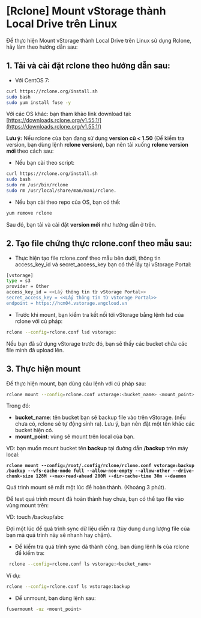 # \[Rclone] Mount vStorage thành Local Drive trên Linux

Để thực hiện Mount vStorage thành Local Drive trên Linux sử dụng Rclone, hãy làm theo hướng dẫn sau:

## 1. Tải và cài đặt **rclone** theo hướng dẫn sau:

* Với CentOS 7:

```bash
curl https://rclone.org/install.sh
sudo bash
sudo yum install fuse -y
```

Với các OS khác: bạn tham khảo link download tại: [https://downloads.rclone.org/v1.55.1/](https://downloads.rclone.org/v1.55.1/)

**Lưu ý:** Nếu rclone của bạn đang sử dụng **version cũ < 1.50** (Để kiểm tra version, bạn dùng lệnh **rclone version**), bạn nên tải xuống **rclone version mới** theo cách sau:

* Nếu bạn cài theo script:&#x20;

```bash
curl https://rclone.org/install.sh
sudo bash
sudo rm /usr/bin/rclone
sudo rm /usr/local/share/man/man1/rclone.
```

* Nếu bạn cài theo repo của OS, bạn có thể:

```bash
yum remove rclone
```

Sau đó, bạn tải và cài đặt **version mới** như hướng dẫn ở trên.

## 2. Tạo file chứng thực rclone.conf theo mẫu sau:

* Thực hiện tạo file rclone.conf theo mẫu bên dưới, thông tin access\_key\_id và secret\_access\_key bạn có thể lấy tại vStorage Portal:

```bash
[vstorage]
type = s3
provider = Other
access_key_id = <<Lấy thông tin từ vStorage Portal>>
secret_access_key = <<Lấy thông tin từ vStorage Portal>>
endpoint = https://hcm04.vstorage.vngcloud.vn
```

* Trước khi mount, bạn kiểm tra kết nối tới vStorage bằng lệnh lsd của rclone với cú pháp:

```bash
rclone --config=rclone.conf lsd vstorage:
```

Nếu bạn đã sử dụng vStorage trước đó, bạn sẽ thấy các bucket chứa các file mình đã upload lên.

## 3. Thực hiện mount

Để thực hiện mount, bạn dùng câu lệnh với cú pháp sau:

```bash
rclone mount --config=rclone.conf vstorage:<bucket_name> <mount_point> --vfs-cache-mode full --allow-non-empty --allow-other --drive-chunk-size 128M --max-read-ahead 200M --dir-cache-time 30m --daemon
```

Trong đó:

* **bucket\_name**: tên bucket bạn sẽ backup file vào trên vStorage. (nếu chưa có, rclone sẽ tự động sinh ra). Lưu ý, bạn nên đặt một tên khác các bucket hiện có.
* **mount\_point**: vùng sẽ mount trên local của bạn.

VD: bạn muốn mount bucket tên **backup** tại đuờng dẫn **/backup** trên máy local:

<pre class="language-bash"><code class="lang-bash"><strong>rclone mount --config=/root/.config/rclone/rclone.conf vstorage:backup /backup --vfs-cache-mode full --allow-non-empty --allow-other --drive-chunk-size 128M --max-read-ahead 200M --dir-cache-time 30m --daemon
</strong></code></pre>

Quá trình mount sẽ mất một lúc để hoàn thành. (Khoảng 3 phút).

Để test quá trình mount đã hoàn thành hay chưa, bạn có thể tạo file vào vùng mount trên:

VD: touch /backup/abc

Đợi một lúc để quá trình sync dữ liệu diễn ra (tùy dung dung lượng file của bạn mà quá trình này sẽ nhanh hay chậm).

* Để kiểm tra quá trình sync đã thành công, bạn dùng lệnh **ls** của rclone để kiểm tra:

```bash
 rclone --config=rclone.conf ls vstorage:<bucket_name>
```

Ví dụ:

```bash
rclone --config=rclone.conf ls vstorage:backup
```

* Để unmount, bạn dùng lệnh sau:

```bash
fusermount -uz <mount_point>
```
